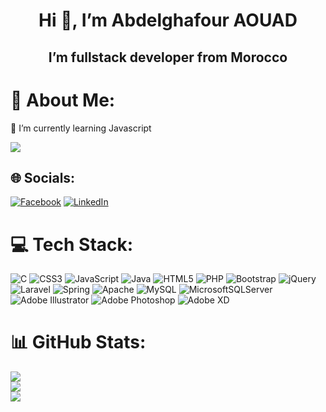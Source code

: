 <h1 align="center">Hi 👋, I’m Abdelghafour AOUAD</h1>
<h2 align="center">I’m fullstack developer from Morocco</h2>

# 💫 About Me:

🌱 I’m currently learning Javascript

[![](https://visitcount.itsvg.in/api?id=abdelghafour77&icon=5&color=1)](https://visitcount.itsvg.in)

## 🌐 Socials:

[![Facebook](https://img.shields.io/badge/Facebook-%231877F2.svg?logo=Facebook&logoColor=white)](https://facebook.com/abdo.aouad1) [![LinkedIn](https://img.shields.io/badge/LinkedIn-%230077B5.svg?logo=linkedin&logoColor=white)](https://linkedin.com/in/abdelghafour-aouad)

# 💻 Tech Stack:

![C](https://img.shields.io/badge/c-%2300599C.svg?style=for-the-badge&logo=c&logoColor=white) ![CSS3](https://img.shields.io/badge/css3-%231572B6.svg?style=for-the-badge&logo=css3&logoColor=white) ![JavaScript](https://img.shields.io/badge/javascript-%23323330.svg?style=for-the-badge&logo=javascript&logoColor=%23F7DF1E) ![Java](https://img.shields.io/badge/java-%23ED8B00.svg?style=for-the-badge&logo=java&logoColor=white) ![HTML5](https://img.shields.io/badge/html5-%23E34F26.svg?style=for-the-badge&logo=html5&logoColor=white) ![PHP](https://img.shields.io/badge/php-%23777BB4.svg?style=for-the-badge&logo=php&logoColor=white) ![Bootstrap](https://img.shields.io/badge/bootstrap-%23563D7C.svg?style=for-the-badge&logo=bootstrap&logoColor=white) ![jQuery](https://img.shields.io/badge/jquery-%230769AD.svg?style=for-the-badge&logo=jquery&logoColor=white) ![Laravel](https://img.shields.io/badge/laravel-%23FF2D20.svg?style=for-the-badge&logo=laravel&logoColor=white) ![Spring](https://img.shields.io/badge/spring-%236DB33F.svg?style=for-the-badge&logo=spring&logoColor=white) ![Apache](https://img.shields.io/badge/apache-%23D42029.svg?style=for-the-badge&logo=apache&logoColor=white) ![MySQL](https://img.shields.io/badge/mysql-%2300f.svg?style=for-the-badge&logo=mysql&logoColor=white) ![MicrosoftSQLServer](https://img.shields.io/badge/Microsoft%20SQL%20Sever-CC2927?style=for-the-badge&logo=microsoft%20sql%20server&logoColor=white) ![Adobe Illustrator](https://img.shields.io/badge/adobeillustrator-%23FF9A00.svg?style=for-the-badge&logo=adobeillustrator&logoColor=white) ![Adobe Photoshop](https://img.shields.io/badge/adobephotoshop-%2331A8FF.svg?style=for-the-badge&logo=adobephotoshop&logoColor=white) ![Adobe XD](https://img.shields.io/badge/Adobe%20XD-470137?style=for-the-badge&logo=Adobe%20XD&logoColor=#FF61F6)

# 📊 GitHub Stats:

![](https://github-readme-stats.vercel.app/api?username=abdelghafour77&theme=tokyonight&hide_border=false&include_all_commits=true&count_private=true)<br/>
![](https://github-readme-streak-stats.herokuapp.com/?user=abdelghafour77&theme=tokyonight&hide_border=false)<br/>
![](https://github-readme-stats.vercel.app/api/top-langs/?username=abdelghafour77&theme=tokyonight&hide_border=false&include_all_commits=true&count_private=true&layout=compact)

<!-- ## 🏆 GitHub Trophies

![](https://github-profile-trophy.vercel.app/?username=abdelghafour77&theme=onedark&no-frame=false&no-bg=false&margin-w=4) -->
